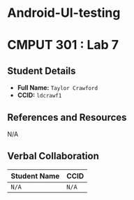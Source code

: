 # Android-UI-testing
# CMPUT 301 : Lab 7

## Student Details

- **Full Name:** `Taylor Crawford`
- **CCID:** `ldcrawf1`

## References and Resources

N/A

## Verbal Collaboration

| Student Name | CCID     |
| ------------ | -------- |
| `N/A`        |    `N/A` |
